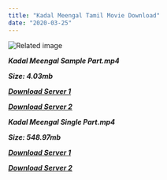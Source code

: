 ```yaml
---
title: "Kadal Meengal Tamil Movie Download"
date: "2020-03-25"
---
```


![Related image](https://media-images.mio.to/various_artists/K/Kadal{b8ae04a0e9ab0f9e64837bab03a252825878f388f00779843f60cec38aa445db}20Meengal{b8ae04a0e9ab0f9e64837bab03a252825878f388f00779843f60cec38aa445db}20{b8ae04a0e9ab0f9e64837bab03a252825878f388f00779843f60cec38aa445db}281981{b8ae04a0e9ab0f9e64837bab03a252825878f388f00779843f60cec38aa445db}29/Art-350.jpg)

**_Kadal Meengal Sample Part.mp4_**

**_Size: 4.03mb_**

**_[Download Server 1](http://b4.wetransfer.vip/files/{b8ae04a0e9ab0f9e64837bab03a252825878f388f00779843f60cec38aa445db}20Actor{b8ae04a0e9ab0f9e64837bab03a252825878f388f00779843f60cec38aa445db}20Hits{b8ae04a0e9ab0f9e64837bab03a252825878f388f00779843f60cec38aa445db}20Collection/Kamal{b8ae04a0e9ab0f9e64837bab03a252825878f388f00779843f60cec38aa445db}20Haasan{b8ae04a0e9ab0f9e64837bab03a252825878f388f00779843f60cec38aa445db}20Movies{b8ae04a0e9ab0f9e64837bab03a252825878f388f00779843f60cec38aa445db}20Collection/Kamal{b8ae04a0e9ab0f9e64837bab03a252825878f388f00779843f60cec38aa445db}20Haasan{b8ae04a0e9ab0f9e64837bab03a252825878f388f00779843f60cec38aa445db}20Classic{b8ae04a0e9ab0f9e64837bab03a252825878f388f00779843f60cec38aa445db}20Movies{b8ae04a0e9ab0f9e64837bab03a252825878f388f00779843f60cec38aa445db}20Collections/Kadal{b8ae04a0e9ab0f9e64837bab03a252825878f388f00779843f60cec38aa445db}20meengal{b8ae04a0e9ab0f9e64837bab03a252825878f388f00779843f60cec38aa445db}20(1981)/Kadal{b8ae04a0e9ab0f9e64837bab03a252825878f388f00779843f60cec38aa445db}20meengal{b8ae04a0e9ab0f9e64837bab03a252825878f388f00779843f60cec38aa445db}20{b8ae04a0e9ab0f9e64837bab03a252825878f388f00779843f60cec38aa445db}20Sample{b8ae04a0e9ab0f9e64837bab03a252825878f388f00779843f60cec38aa445db}20HD.mp4)_**

**_[Download Server 2](http://b4.wetransfer.vip/files/{b8ae04a0e9ab0f9e64837bab03a252825878f388f00779843f60cec38aa445db}20Actor{b8ae04a0e9ab0f9e64837bab03a252825878f388f00779843f60cec38aa445db}20Hits{b8ae04a0e9ab0f9e64837bab03a252825878f388f00779843f60cec38aa445db}20Collection/Kamal{b8ae04a0e9ab0f9e64837bab03a252825878f388f00779843f60cec38aa445db}20Haasan{b8ae04a0e9ab0f9e64837bab03a252825878f388f00779843f60cec38aa445db}20Movies{b8ae04a0e9ab0f9e64837bab03a252825878f388f00779843f60cec38aa445db}20Collection/Kamal{b8ae04a0e9ab0f9e64837bab03a252825878f388f00779843f60cec38aa445db}20Haasan{b8ae04a0e9ab0f9e64837bab03a252825878f388f00779843f60cec38aa445db}20Classic{b8ae04a0e9ab0f9e64837bab03a252825878f388f00779843f60cec38aa445db}20Movies{b8ae04a0e9ab0f9e64837bab03a252825878f388f00779843f60cec38aa445db}20Collections/Kadal{b8ae04a0e9ab0f9e64837bab03a252825878f388f00779843f60cec38aa445db}20meengal{b8ae04a0e9ab0f9e64837bab03a252825878f388f00779843f60cec38aa445db}20(1981)/Kadal{b8ae04a0e9ab0f9e64837bab03a252825878f388f00779843f60cec38aa445db}20meengal{b8ae04a0e9ab0f9e64837bab03a252825878f388f00779843f60cec38aa445db}20{b8ae04a0e9ab0f9e64837bab03a252825878f388f00779843f60cec38aa445db}20Sample{b8ae04a0e9ab0f9e64837bab03a252825878f388f00779843f60cec38aa445db}20HD.mp4)_**

**_Kadal Meengal Single Part.mp4_**

**_Size: 548.97mb_**

**_[Download Server 1](http://b4.wetransfer.vip/files/{b8ae04a0e9ab0f9e64837bab03a252825878f388f00779843f60cec38aa445db}20Actor{b8ae04a0e9ab0f9e64837bab03a252825878f388f00779843f60cec38aa445db}20Hits{b8ae04a0e9ab0f9e64837bab03a252825878f388f00779843f60cec38aa445db}20Collection/Kamal{b8ae04a0e9ab0f9e64837bab03a252825878f388f00779843f60cec38aa445db}20Haasan{b8ae04a0e9ab0f9e64837bab03a252825878f388f00779843f60cec38aa445db}20Movies{b8ae04a0e9ab0f9e64837bab03a252825878f388f00779843f60cec38aa445db}20Collection/Kamal{b8ae04a0e9ab0f9e64837bab03a252825878f388f00779843f60cec38aa445db}20Haasan{b8ae04a0e9ab0f9e64837bab03a252825878f388f00779843f60cec38aa445db}20Classic{b8ae04a0e9ab0f9e64837bab03a252825878f388f00779843f60cec38aa445db}20Movies{b8ae04a0e9ab0f9e64837bab03a252825878f388f00779843f60cec38aa445db}20Collections/Kadal{b8ae04a0e9ab0f9e64837bab03a252825878f388f00779843f60cec38aa445db}20meengal{b8ae04a0e9ab0f9e64837bab03a252825878f388f00779843f60cec38aa445db}20(1981)/Kadal{b8ae04a0e9ab0f9e64837bab03a252825878f388f00779843f60cec38aa445db}20meengal{b8ae04a0e9ab0f9e64837bab03a252825878f388f00779843f60cec38aa445db}20{b8ae04a0e9ab0f9e64837bab03a252825878f388f00779843f60cec38aa445db}20Single{b8ae04a0e9ab0f9e64837bab03a252825878f388f00779843f60cec38aa445db}20Part{b8ae04a0e9ab0f9e64837bab03a252825878f388f00779843f60cec38aa445db}20HD.mp4)_**

**_[Download Server 2](http://b4.wetransfer.vip/files/{b8ae04a0e9ab0f9e64837bab03a252825878f388f00779843f60cec38aa445db}20Actor{b8ae04a0e9ab0f9e64837bab03a252825878f388f00779843f60cec38aa445db}20Hits{b8ae04a0e9ab0f9e64837bab03a252825878f388f00779843f60cec38aa445db}20Collection/Kamal{b8ae04a0e9ab0f9e64837bab03a252825878f388f00779843f60cec38aa445db}20Haasan{b8ae04a0e9ab0f9e64837bab03a252825878f388f00779843f60cec38aa445db}20Movies{b8ae04a0e9ab0f9e64837bab03a252825878f388f00779843f60cec38aa445db}20Collection/Kamal{b8ae04a0e9ab0f9e64837bab03a252825878f388f00779843f60cec38aa445db}20Haasan{b8ae04a0e9ab0f9e64837bab03a252825878f388f00779843f60cec38aa445db}20Classic{b8ae04a0e9ab0f9e64837bab03a252825878f388f00779843f60cec38aa445db}20Movies{b8ae04a0e9ab0f9e64837bab03a252825878f388f00779843f60cec38aa445db}20Collections/Kadal{b8ae04a0e9ab0f9e64837bab03a252825878f388f00779843f60cec38aa445db}20meengal{b8ae04a0e9ab0f9e64837bab03a252825878f388f00779843f60cec38aa445db}20(1981)/Kadal{b8ae04a0e9ab0f9e64837bab03a252825878f388f00779843f60cec38aa445db}20meengal{b8ae04a0e9ab0f9e64837bab03a252825878f388f00779843f60cec38aa445db}20{b8ae04a0e9ab0f9e64837bab03a252825878f388f00779843f60cec38aa445db}20Single{b8ae04a0e9ab0f9e64837bab03a252825878f388f00779843f60cec38aa445db}20Part{b8ae04a0e9ab0f9e64837bab03a252825878f388f00779843f60cec38aa445db}20HD.mp4)_**
